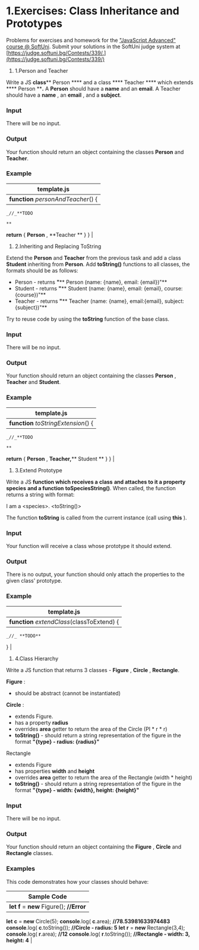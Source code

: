 # 1.Exercises: Class Inheritance and Prototypes

Problems for exercises and homework for the [&quot;JavaScript Advanced&quot; course @ SoftUni](https://softuni.bg/courses/javascript-advanced). Submit your solutions in the SoftUni judge system at [https://judge.softuni.bg/Contests/339/.](https://judge.softuni.bg/Contests/339/)

1. 1.Person and Teacher

Write a JS **class**** Person **** and a class **** Teacher **** which extends **** Person ****.** A **Person** should have a **name** and an **email**. A Teacher should have a **name** , an **email** , and a **subject**.

### Input

There will be no input.

### Output

Your function should return an object containing the classes **Person** and **Teacher**.

### Example

| template.js |
| --- |
| **function** _personAndTeacher_() {
    _//_**TODO

    **
  **return** {
         **Person** ,
        **Teacher
    ** }
} |

1. 2.Inheriting and Replacing ToString

Extend the **Person** and **Teacher** from the previous task and add a class **Student** inheriting from **Person**. Add **toString()** functions to all classes, the formats should be as follows:

- Person - returns **&quot;**** Person (name: {name}, email: {email})&quot;**
- Student - returns **&quot;**** Student (name: {name}, email: {email}, course: {course})&quot;**
- Teacher - returns **&quot;**** Teacher (name: {name}, email:{email}, subject:{subject})&quot;**

Try to reuse code by using the **toString** function of the base class.

### Input

There will be no input.

### Output

Your function should return an object containing the classes **Person** , **Teacher** and **Student**.

### Example

| template.js |
| --- |
| **function** _toStringExtension_() {
    _//_**TODO

    **
  **return** {
         **Person** ,
         **Teacher,****         Student
    ** }
} |

1. 3.Extend Prototype

Write a JS **function which receives a**  **class**  **and attaches to it a property**  **species**  **and a function** **toSpeciesString()**. When called, the function returns a string with format:

I am a &lt;species&gt;. &lt;toString()&gt;

The function **toString** is called from the current instance (call using **this** ).

### Input

Your function will receive a class whose prototype it should extend.

### Output

There is no output, your function should only attach the properties to the given class&#39; prototype.

### Example

| template.js |
| --- |
| **function** _extendClass_(classToExtend) {
    _//_ **TODO**
} |

1. 4.Class Hierarchy

Write a JS function that returns 3 classes - **Figure** , **Circle** , **Rectangle**.

**Figure** :

- should be abstract (cannot be instantiated)

**Circle** :

- extends Figure.
- has a property **radius**
- overrides **area** getter to return the area of the Circle (PI \* r \* r)
- **toString()** - should return a string representation of the figure in the format **&quot;{type} - radius: {radius}&quot;**

Rectangle

- extends Figure
- has properties **width** and **height**
- overrides **area** getter to return the area of the Rectangle (width \* height)
- **toString()** - should return a string representation of the figure in the format **&quot;{type} - width: {width}, height: {height}&quot;**

### Input

There will be no input.

### Output

Your function should return an object containing the **Figure** , **Circle** and **Rectangle** classes.

### Examples

This code demonstrates how your classes should behave:

| Sample Code |
| --- |
| **let**  **f** = **new** Figure();       **//Error**
**let**  **c** = **new** Circle(5); **console**.log( **c**.area);         **//78.53981633974483**
**console**.log( **c**.toString());   **//Circle - radius: 5**
**let**  **r** = **new** Rectangle(3,4); **console**.log( **r**.area);         **//12**
**console**.log( **r**.toString());   **//Rectangle - width: 3, height: 4** |
